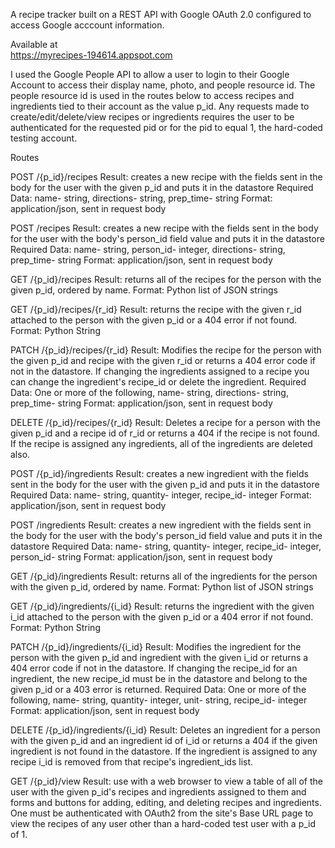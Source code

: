 A recipe tracker built on a REST API with Google OAuth 2.0 configured to access Google acccount information.

Available at  
https://myrecipes-194614.appspot.com


I used the Google People API to allow a user to login to their Google Account to access their display name, photo, and people resource id. The people resource id is used in the routes below to access recipes and ingredients tied to their account as the value p_id. Any requests made to create/edit/delete/view recipes or ingredients requires the user to be authenticated for the requested pid or for the pid to equal 1, the hard-coded testing account.

Routes

POST /{p_id}/recipes
Result: creates a new recipe with the fields sent in the body for the user with the given p_id and puts it in the datastore
Required Data: name- string, directions- string, prep_time- string
Format: application/json, sent in request body

POST /recipes
Result: creates a new recipe with the fields sent in the body for the user with the body's person_id field value and puts it in the datastore
Required Data: name- string, person_id- integer, directions- string, prep_time- string
Format: application/json, sent in request body

GET /{p_id}/recipes
Result: returns all of the recipes for the person with the given p_id, ordered by name.
Format: Python list of JSON strings

GET /{p_id}/recipes/{r_id}
Result: returns the recipe with the given r_id attached to the person with the given p_id or a 404 error if not found.
Format: Python String

PATCH /{p_id}/recipes/{r_id}
Result: Modifies the recipe for the person with the given p_id and recipe with the given r_id or returns a 404 error code if not in the datastore. If changing the ingredients assigned to a recipe you can change the ingredient's recipe_id or delete the ingredient.
Required Data: One or more of the following, name- string, directions- string, prep_time- string
Format: application/json, sent in request body

DELETE /{p_id}/recipes/{r_id}
Result: Deletes a recipe for a person with the given p_id and a recipe id of r_id or returns a 404 if the recipe is not found. If the recipe is assigned any ingredients, all of the ingredients are deleted also.

POST /{p_id}/ingredients
Result: creates a new ingredient with the fields sent in the body for the user with the given p_id and puts it in the datastore
Required Data: name- string, quantity- integer, recipe_id- integer
Format: application/json, sent in request body

POST /ingredients
Result: creates a new ingredient with the fields sent in the body for the user with the body's person_id field value and puts it in the datastore
Required Data: name- string, quantity- integer, recipe_id- integer, person_id- string
Format: application/json, sent in request body

GET /{p_id}/ingredients
Result: returns all of the ingredients for the person with the given p_id, ordered by name.
Format: Python list of JSON strings

GET /{p_id}/ingredients/{i_id}
Result: returns the ingredient with the given i_id attached to the person with the given p_id or a 404 error if not found.
Format: Python String

PATCH /{p_id}/ingredients/{i_id}
Result: Modifies the ingredient for the person with the given p_id and ingredient with the given i_id or returns a 404 error code if not in the datastore. If changing the recipe_id for an ingredient, the new recipe_id must be in the datastore and belong to the given p_id or a 403 error is returned. 
Required Data: One or more of the following, name- string, quantity- integer, unit- string, recipe_id- integer
Format: application/json, sent in request body

DELETE /{p_id}/ingredients/{i_id}
Result: Deletes an ingredient for a person with the given p_id and an ingredient id of i_id or returns a 404 if the given ingredient is not found in the datastore. If the ingredient is assigned to any recipe i_id is removed from that recipe's ingredient_ids list.

GET /{p_id}/view
Result: use with a web browser to view a table of all of the user with the given p_id's recipes and ingredients assigned to them and forms and buttons for adding, editing, and deleting recipes and ingredients. One must be authenticated with OAuth2 from the site's Base URL page to view the recipes of any user other than a hard-coded test user with a p_id of 1.

